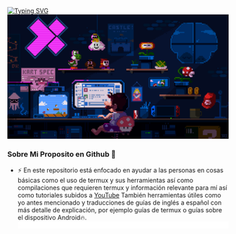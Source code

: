 [![Typing SVG](https://readme-typing-svg.demolab.com?font=Fira+Code&pause=1000&color=BF3004&width=435&lines=Hola+bienvenido+a+Retired64+;Explora+el+mundo+de+Gu%C3%ADas+Espa%C3%B1ol+)](https://git.io/typing-svg)
![Guias Retired64 Github profile](gif/225813708-98b745f2-7d22-48cf-9150-083f1b00d6c9.gif)

### Sobre Mi Proposito en Github 🌟

- ⚡ En este repositorio está enfocado en ayudar a las personas en cosas básicas como el uso de termux y sus herramientas así como compilaciones que requieren termux y información relevante para mí así como tutoriales subidos a [YouTube](https://youtube.com/@retired64) También herramientas útiles como yo antes mencionado y traducciones de guías de inglés a español con más detalle de explicación, por ejemplo guías de termux o guías sobre el dispositivo Android🔥.
![divisor Retired64](gif/linea.gif)
